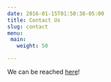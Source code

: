 ```yaml
---
date: 2016-01-15T01:50:38-05:00
title: Contact Us
slug: contact
menu:
 main:
   weight: 50

---
```


We can be reached <a href="mailto:alex@bourget.cc">here</a>!
